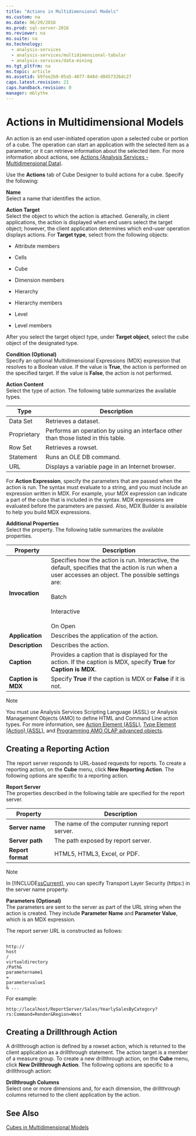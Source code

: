 ```yaml
---
title: "Actions in Multidimensional Models"
ms.custom: na
ms.date: 06/29/2016
ms.prod: sql-server-2016
ms.reviewer: na
ms.suite: na
ms.technology: 
  - analysis-services
  - analysis-services/multidimensional-tabular
  - analysis-services/data-mining
ms.tgt_pltfrm: na
ms.topic: article
ms.assetid: b9fee2b9-05a5-4077-848d-d8457326dc27
caps.latest.revision: 21
caps.handback.revision: 0
manager: mblythe
---
```

# Actions in Multidimensional Models
An action is an end user-initiated operation upon a selected cube or portion of a cube. The operation can start an application with the selected item as a parameter, or it can retrieve information about the selected item. For more information about actions, see [Actions (Analysis Services - Multidimensional Data)](../../Topics/TopicNameNotContainA/Actions--Analysis-Services---Multidimensional-Data-.md).  
  
 Use the **Actions** tab of Cube Designer to build actions for a cube. Specify the following:  
  
 **Name**  
 Select a name that identifies the action.  
  
 **Action Target**  
 Select the object to which the action is attached. Generally, in client applications, the action is displayed when end users select the target object; however, the client application determines which end-user operation displays actions. For **Target type**, select from the following objects:  
  
-   Attribute members  
  
-   Cells  
  
-   Cube  
  
-   Dimension members  
  
-   Hierarchy  
  
-   Hierarchy members  
  
-   Level  
  
-   Level members  
  
 After you select the target object type, under **Target object**, select the cube object of the designated type.  
  
 **Condition (Optional)**  
 Specify an optional Multidimensional Expressions (MDX) expression that resolves to a Boolean value. If the value is **True**, the action is performed on the specified target. If the value is **False**, the action is not performed.  
  
 **Action Content**  
 Select the type of action. The following table summarizes the available types.  
  
|Type|Description|  
|----------|-----------------|  
|Data Set|Retrieves a dataset.|  
|Proprietary|Performs an operation by using an interface other than those listed in this table.|  
|Row Set|Retrieves a rowset.|  
|Statement|Runs an OLE DB command.|  
|URL|Displays a variable page in an Internet browser.|  
  
 For **Action Expression**, specify the parameters that are passed when the action is run. The syntax must evaluate to a string, and you must include an expression written in MDX. For example, your MDX expression can indicate a part of the cube that is included in the syntax. MDX expressions are evaluated before the parameters are passed. Also, MDX Builder is available to help you build MDX expressions.  
  
 **Additional Properties**  
 Select the property. The following table summarizes the available properties.  
  
|Property|Description|  
|--------------|-----------------|  
|**Invocation**|Specifies how the action is run. Interactive, the default, specifies that the action is run when a user accesses an object. The possible settings are:<br /><br /> Batch<br /><br /> Interactive<br /><br /> On Open|  
|**Application**|Describes the application of the action.|  
|**Description**|Describes the action.|  
|**Caption**|Provides a caption that is displayed for the action. If the caption is MDX, specify **True** for **Caption is MDX**.|  
|**Caption is MDX**|Specify **True** if the caption is MDX or **False** if it is not.|  
  
> [!NOTE]  
>  You must use Analysis Services Scripting Language (ASSL) or Analysis Management Objects (AMO) to define HTML and Command Line action types. For more information, see [Action Element (ASSL)](assetId:///aaee06a2-91c6-4007-b787-79cb08d63c77), [Type Element (Action) (ASSL)](assetId:///534cdf99-1edf-4490-9eaa-61f189a19434), and [Programming AMO OLAP advanced objects](assetId:///b75f35a7-32df-4f22-983d-324aa98e15a9).  
  
## Creating a Reporting Action  
 The report server responds to URL-based requests for reports. To create a reporting action, on the **Cube** menu, click **New Reporting Action**. The following options are specific to a reporting action.  
  
 **Report Server**  
 The properties described in the following table are specified for the report server.  
  
|Property|Description|  
|--------------|-----------------|  
|**Server name**|The name of the computer running report server.|  
|**Server path**|The path exposed by report server.|  
|**Report format**|HTML5, HTML3, Excel, or PDF.|  
  
> [!NOTE]  
>  In [!INCLUDE[ssCurrent](../../Topics/TopicNameContainA/tokens/ssCurrent_md.md)], you can specify Transport Layer Security (https:) in the server name property.  
  
 **Parameters (Optional)**  
 The parameters are sent to the server as part of the URL string when the action is created. They include **Parameter Name** and **Parameter Value**, which is an MDX expression.  
  
 The report server URL is constructed as follows:  
  
```  
  
http://  
host  
/  
virtualdirectory  
/Path&  
parametername1  
=  
parametervalue1  
& ...  
```  
  
 For example:  
  
```  
http://localhost/ReportServer/Sales/YearlySalesByCategory?rs:Command=Render&Region=West  
```  
  
## Creating a Drillthrough Action  
 A drillthrough action is defined by a rowset action, which is returned to the client application as a drillthrough statement. The action target is a member of a measure group. To create a new drillthrough action, on the **Cube** menu, click **New Drillthrough Action**. The following options are specific to a drillthrough action:  
  
 **Drillthrough Columns**  
 Select one or more dimensions and, for each dimension, the drillthrough columns returned to the client application by the action.  
  
## See Also  
 [Cubes in Multidimensional Models](../../Topics/TopicNameNotContainA/Cubes-in-Multidimensional-Models.md)